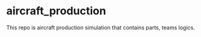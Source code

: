 # aircraft_production
This repo is aircraft production simulation that contains parts, teams logics.
